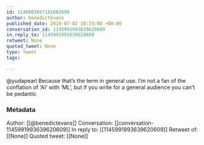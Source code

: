 ```yaml
---
id: 1146003867181682690
author: benedictevans
published_date: 2019-07-02 10:33:08 +00:00
conversation_id: 1145991993639620609
in_reply_to: 1145991993639620609
retweet: None
quoted_tweet: None
type: tweet
tags:

---
```


@yudapearl Because that’s the term in general use. I’m not a fan of the conflation of ‘AI’ with ‘ML’, but if you write for a general audience you can’t be pedantic

### Metadata

Author: [[@benedictevans]]
Conversation: [[conversation-1145991993639620609]]
In reply to: [[1145991993639620609]]
Retweet of: [[None]]
Quoted tweet: [[None]]
